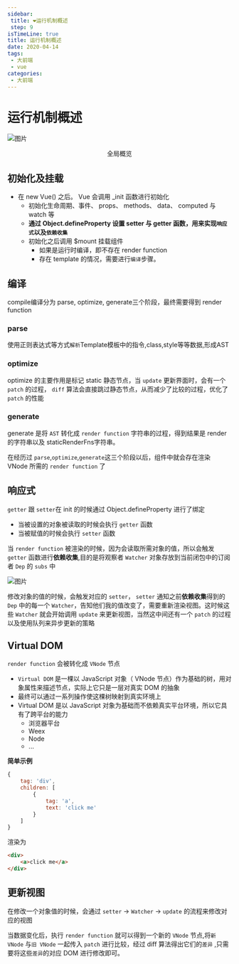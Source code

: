 ```yaml
---
sidebar:
 title: ❤运行机制概述
 step: 9
isTimeLine: true
title: 运行机制概述
date: 2020-04-14
tags:
 - 大前端
 - vue
categories:
 - 大前端
---
```

# 运行机制概述

![图片](https://img.cdn.sugarat.top/mdImg/MTU4NjgzMzgxNDE1OA==586833814158)
<center>全局概览</center>

## 初始化及挂载
* 在 new Vue() 之后。 Vue 会调用 _init 函数进行初始化
  * 初始化生命周期、事件、 props、 methods、 data、 computed 与 watch 等
  * **通过 Object.defineProperty 设置 setter 与 getter 函数，用来实现`响应式`以及`依赖收集`**
  * 初始化之后调用 $mount 挂载组件
    * 如果是运行时编译，即不存在 render function
    * 存在 template 的情况，需要进行`编译`步骤。

## 编译
compile编译分为 <word title='解析'>parse</word>,
<word title='优化'>optimize</word>,
<word title='生成'>generate</word>三个阶段，最终需要得到 <word title='渲染函数'>render function</word>

### parse
使用正则表达式等方式`解析`Template模板中的指令,class,style等等数据,形成<word title='Abstract Syntax Tree' content='抽象语法树'>AST</word>

### optimize
optimize 的主要作用是<word content='这是 Vue 在编译过程中的一处优化'>标记 static 静态节点</word>，当 `update` 更新界面时，会有一个 `patch` 的过程， `diff` 算法会直接跳过静态节点，从而减少了比较的过程，优化了 `patch` 的性能

### generate
generate 是将 `AST` 转化成 `render function` 字符串的过程，得到结果是 render 的字符串以及 <word title='静态Render' content='静态 render 其实跟 render 是一样的，都是执行得到 Vnode,只是静态 render，没有绑定动态数据，即说不会变化'>staticRenderFns</word>字符串。

在经历过 `parse`,`optimize`,`generate`这三个阶段以后，组件中就会存在渲染 <word title='Virtual DOM' content='虚拟DOM是JavaScript对象'>VNode</word> 所需的 `render function` 了

## 响应式
`getter` 跟 `setter`在 init 的时候通过 Object.defineProperty 进行了绑定
* 当被设置的对象被读取的时候会执行 `getter` 函数
* 当被赋值的时候会执行 `setter` 函数

当 `render function` 被渲染的时候，因为会读取所需对象的值，所以会触发 `getter` 函数进行**依赖收集**,目的是将观察者 `Watcher` 对象存放到当前闭包中的订阅者 `Dep` 的 `subs` 中

![图片](https://img.cdn.sugarat.top/mdImg/MTU4Njg0NTExMjAxOA==586845112018)

修改对象的值的时候，会触发对应的 `setter`， `setter` 通知之前**依赖收集**得到的 `Dep` 中的每一个 `Watcher`，告知他们我的值改变了，需要重新渲染视图。这时候这些 `Watcher` 就会开始调用 `update` 来更新视图，当然这中间还有一个 `patch` 的过程以及使用队列来异步更新的策略

## Virtual DOM
`render function` 会被转化成 `VNode` 节点

* `Virtual DOM` 是一棵以 JavaScript 对象（ VNode 节点）作为基础的树，用对象属性来描述节点，实际上它只是一层对真实 DOM 的抽象
* 最终可以通过一系列操作使这棵树映射到真实环境上
* Virtual DOM 是以 JavaScript 对象为基础而不依赖真实平台环境，所以它具有了跨平台的能力
  * 浏览器平台
  * Weex
  * Node
  * ...

**简单示例**
```js
{
    tag: 'div',
    children: [
        {
            tag: 'a',
            text: 'click me'
        }
    ]
}
```
渲染为
```html
<div>
    <a>click me</a>
</div>
```

## 更新视图
在修改一个对象值的时候，会通过 `setter` -> `Watcher` -> `update` 的流程来修改对应的视图

当数据变化后，执行 `render function` 就可以得到一个新的 `VNode` 节点,将`新 VNode` 与`旧 VNode` 一起传入 `patch` 进行比较，经过 diff 算法得出它们的`差异`
,只需要将这些`差异`的对应 DOM 进行修改即可。
